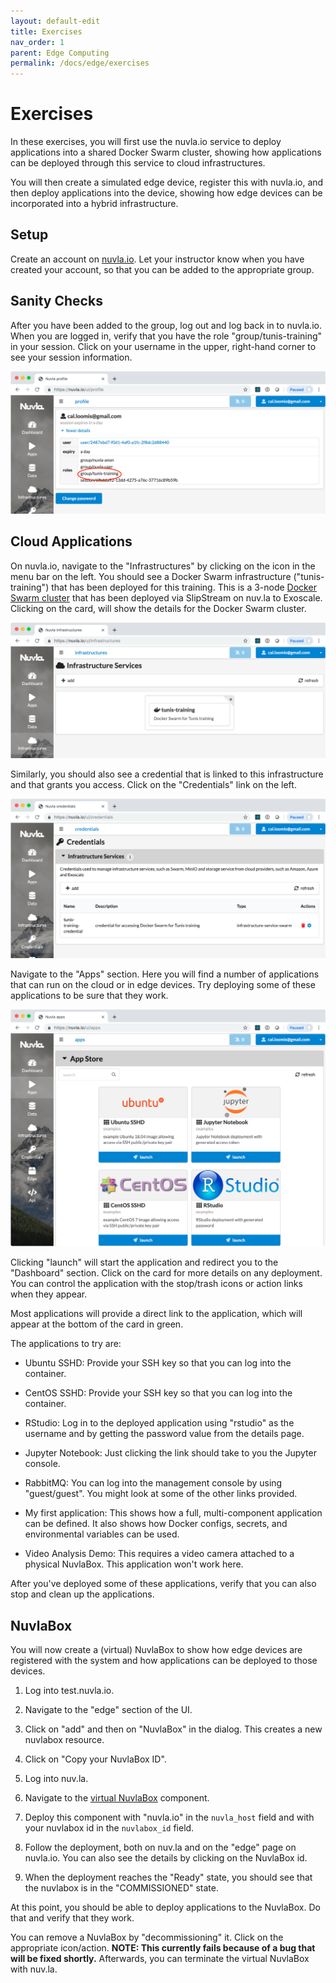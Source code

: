 ```yaml
---
layout: default-edit
title: Exercises
nav_order: 1
parent: Edge Computing
permalink: /docs/edge/exercises
---
```


# Exercises

In these exercises, you will first use the nuvla.io service to deploy
applications into a shared Docker Swarm cluster, showing how
applications can be deployed through this service to cloud
infrastructures.

You will then create a simulated edge device, register this with
nuvla.io, and then deploy applications into the device, showing how
edge devices can be incorporated into a hybrid infrastructure.

## Setup

Create an account on [nuvla.io](https://nuvla.io). Let your instructor
know when you have created your account, so that you can be added to
the appropriate group.

## Sanity Checks

After you have been added to the group, log out and log back in to
nuvla.io. When you are logged in, verify that you have the role
"group/tunis-training" in your session. Click on your username in the
upper, right-hand corner to see your session information.

![Session Information](assets/nuvla-session.png)

## Cloud Applications

On nuvla.io, navigate to the "Infrastructures" by clicking on the icon
in the menu bar on the left. You should see a Docker Swarm
infrastructure ("tunis-training") that has been deployed for this
training. This is a 3-node [Docker Swarm
cluster](https://nuv.la/module/apps/Containers/docker-swarm/swarm)
that has been deployed via SlipStream on nuv.la to Exoscale.  Clicking
on the card, will show the details for the Docker Swarm cluster.

![Docker Swarm Cluster](assets/nuvla-infra.png)

Similarly, you should also see a credential that is linked to this
infrastructure and that grants you access.  Click on the "Credentials"
link on the left.

![Docker Swarm Credential](assets/nuvla-cred.png)

Navigate to the "Apps" section. Here you will find a number of
applications that can run on the cloud or in edge devices. Try
deploying some of these applications to be sure that they work.

![Applications](assets/nuvla-apps.png)

Clicking "launch" will start the application and redirect you to the
"Dashboard" section. Click on the card for more details on any
deployment. You can control the application with the stop/trash icons
or action links when they appear.

Most applications will provide a direct link to the application, which
will appear at the bottom of the card in green. 

The applications to try are:

 - Ubuntu SSHD: Provide your SSH key so that you can log into the
   container.

 - CentOS SSHD: Provide your SSH key so that you can log into the
   container.

 - RStudio: Log in to the deployed application using "rstudio" as the
   username and by getting the password value from the details
   page.

 - Jupyter Notebook: Just clicking the link should take to you the
   Jupyter console. 

 - RabbitMQ: You can log into the management console by using
   "guest/guest". You might look at some of the other links provided.

 - My first application: This shows how a full, multi-component
   application can be defined. It also shows how Docker configs,
   secrets, and environmental variables can be used.

 - Video Analysis Demo: This requires a video camera attached to a
   physical NuvlaBox.  This application won't work here.

After you've deployed some of these applications, verify that you can
also stop and clean up the applications.

## NuvlaBox

You will now create a (virtual) NuvlaBox to show how edge devices are
registered with the system and how applications can be deployed to
those devices.

 1. Log into test.nuvla.io.
 
 1. Navigate to the "edge" section of the UI. 

 1. Click on "add" and then on "NuvlaBox" in the dialog.  This creates
    a new nuvlabox resource.

 1. Click on "Copy your NuvlaBox ID". 

 1. Log into nuv.la. 

 1. Navigate to the [virtual 
    NuvlaBox](https://nuv.la/module/apps/Containers/docker-swarm/nuvlabox)
    component.

 1. Deploy this component with "nuvla.io" in the `nuvla_host` field
    and with your nuvlabox id in the `nuvlabox_id` field.

 1. Follow the deployment, both on nuv.la and on the "edge" page on
    nuvla.io. You can also see the details by clicking on the NuvlaBox
    id. 

 1. When the deployment reaches the "Ready" state, you should see that
    the nuvlabox is in the "COMMISSIONED" state.

At this point, you should be able to deploy applications to the
NuvlaBox. Do that and verify that they work.

You can remove a NuvlaBox by "decommissioning" it. Click on the
appropriate icon/action. **NOTE: This currently fails because of a bug
that will be fixed shortly.**  Afterwards, you can terminate the
virtual NuvlaBox with nuv.la.

